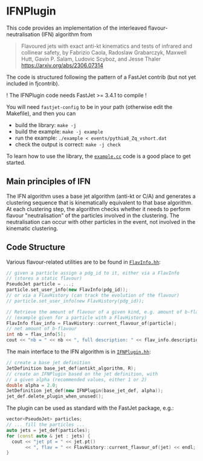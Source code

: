 IFNPlugin 
=========

This code provides an implementation of the interleaved
flavour-neutralisation (IFN) algorithm from

> Flavoured jets with exact anti-kt kinematics and tests of infrared and collinear safety,
> by Fabrizio Caola, Radoslaw Grabarczyk, Maxwell Hutt, Gavin P. Salam, Ludovic Scyboz, and Jesse Thaler
> https://arxiv.org/abs/2306.07314

The code is structured following the pattern of a FastJet contrib (but
not yet included in fjcontrib).

  ! The IFNPlugin code needs FastJet >= 3.4.1 to compile !

You will need `fastjet-config` to be in your path (otherwise edit the
Makefile), and then you can 

- build the library: `make -j`
- build the example: `make -j example`
- run the example: `./example < events/pythia8_Zq_vshort.dat`
- check the output is correct: `make -j check`

To learn how to use the library, the [`example.cc`](example.cc) code is
a good place to get started.

Main principles of IFN
----------------------

The IFN algorithm uses a base jet algorithm (anti-kt or C/A) and
generates a clustering sequence that is kinematically equivalent to that
base algorithm. At each clustering step, the algorithm checks whether it
needs to perform flavour "neutralisation" of the particles involved in
the clustering. The neutralisation can occur with other particles in the
event, not involved in the kinematic clustering. 

Code Structure
--------------

Various flavour-related utilities are to be found in [`FlavInfo.hh`](FlavInfo.hh):
```cpp
// given a particle assign a pdg_id to it, either via a FlavInfo 
// (stores a static flavour)
PseudoJet particle = ...;
particle.set_user_info(new FlavInfo(pdg_id));
// or via a FlavHistory (can track the evolution of the flavour)
// particle.set_user_info(new FlavHistory(pdg_id));

// Retrieve the amount of flavour of a given kind, e.g. amount of b-flavour
// (example given for a particle with a FlavHistory)
FlavInfo flav_info = FlavHistory::current_flavour_of(particle);
// net amount of b-flavour
int nb = flav_info[5];
cout << "nb = " << nb << ", full description: " << flav_info.description() << endl;
```

The main interface to the IFN algorithm is in [`IFNPlugin.hh`](IFNPlugin.hh):
```cpp
// create a base jet definition
JetDefinition base_jet_def(antikt_algorithm, R);
// create an IFNPlugin based on the jet definition, with 
// a given alpha (recommended values, either 1 or 2)
double alpha = 2.0;
JetDefinition jet_def(new IFNPlugin(base_jet_def, alpha));
jet_def.delete_plugin_when_unused();
```

The plugin can be used as standard with the FastJet package, e.g.:
```cpp
vector<PseudoJet> particles;
// ... fill the particles ...
auto jets = jet_def(particles);
for (const auto & jet : jets) {
  cout << "jet pt = " << jet.pt() 
       << ", flav = " << FlavHistory::current_flavour_of(jet) << endl;
}
```
